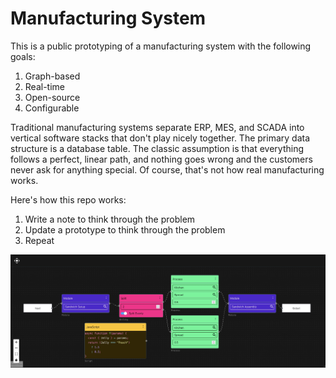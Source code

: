 # Manufacturing System

This is a public prototyping of a manufacturing system with the following goals:

1. Graph-based
2. Real-time
3. Open-source
4. Configurable

Traditional manufacturing systems separate ERP, MES, and SCADA into vertical software stacks that don't play nicely together. The primary data structure is a database table. The classic assumption is that everything follows a perfect, linear path, and nothing goes wrong and the customers never ask for anything special. Of course, that's not how real manufacturing works.

Here's how this repo works:

1. Write a note to think through the problem
2. Update a prototype to think through the problem
3. Repeat

![screenshot](https://github.com/barbinbrad/manufacturing/blob/main/notes/screenshots/2022-05-05.jpg?raw=true)